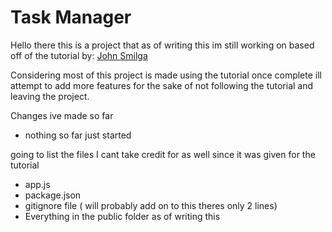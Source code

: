 # Task Manager

Hello there this is a project that as of writing this im still working on 
based off of the tutorial by: [John Smilga](https://www.youtube.com/watch?v=qwfE7fSVaZM&t=196s)

Considering most of this project is made using the tutorial once complete ill attempt to add more features for the sake of not following the tutorial and leaving the project.


Changes ive made so far
<ul>
    <li>nothing so far just started</li>
</ul>

going to list the files I cant take credit for as well since it was given for the tutorial

<ul>
    <li>app.js</li>
    <li>package.json</li>
    <li>gitignore file ( will probably add on to this theres only 2 lines)</li>
    <li>Everything in the public folder as of writing this</li>
</ul>